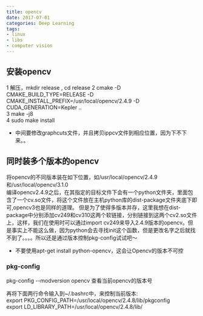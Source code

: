 ```yaml
---
title: opencv
date: 2017-07-01
categories: Deep Learning
tags:
- linux
- libs
- computer vision
---
```

## 安装opencv

1 解压，mkdir release , cd release
2 cmake -D CMAKE_BUILD_TYPE=RELEASE -D CMAKE_INSTALL_PREFIX=/usr/local/opencv/2.4.9 -D CUDA_GENERATION=Kepler ..  
3 make -j8  
4 sudo make install  
* 中间要修改graphcuts文件，并且拷贝ippcv文件到相应位置，因为下不下来。。  

## 同时装多个版本的opencv

将opencv的不同版本装在如下位置，如/usr/local/opencv/2.4.9和/usr/local/opencv/3.1.0  
编译opencv2.4.9之后，在其指定的目标文件下会有一个python文件夹，里面包含了一个cv.so文件，将这个文件放在主机python库的dist-package文件夹底下即可,opencv3也是同样的道理。
    但是为了使得多版本并存，这里我想在dist-package中分别添加cv249和cv310这两个软链接，分别链接到这两个cv2.so文件上，这样，我们在使用时可以通过import cv249来导入2.4.9版本的opencv。但是事实上不能这么做，因为python会去寻找init<name>这个函数，但是更改名字之后就找不到了。。。。所以还是通过版本控制pkg-config试试吧～  
* 不要使用apt-get install python-opencv，这会让Opencv的版本不可控         

### pkg-config

pkg-config --modversion opencv 查看当前opencv的版本号  

再将下面两行命令输入到~/.bashrc中，来控制当前版本:  
export PKG_CONFIG_PATH=/usr/local/opencv/2.4.8/lib/pkgconfig  
export LD_LIBRARY_PATH=/usr/local/opencv/2.4.8/lib/


